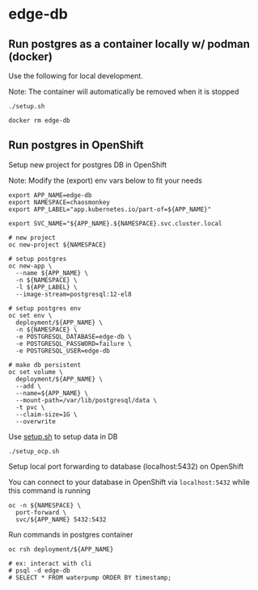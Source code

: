 # edge-db

## Run postgres as a container locally w/ podman (docker)

Use the following for local development.

Note: The container will automatically be removed when it is stopped

```
./setup.sh
```

```
docker rm edge-db
```

## Run postgres in OpenShift

Setup new project for postgres DB in OpenShift

Note: Modify the (export) env vars below to fit your needs

```
export APP_NAME=edge-db
export NAMESPACE=chaosmonkey
export APP_LABEL="app.kubernetes.io/part-of=${APP_NAME}"

export SVC_NAME="${APP_NAME}.${NAMESPACE}.svc.cluster.local

# new project
oc new-project ${NAMESPACE}
```

```
# setup postgres
oc new-app \
  --name ${APP_NAME} \
  -n ${NAMESPACE} \
  -l ${APP_LABEL} \
  --image-stream=postgresql:12-el8

# setup postgres env
oc set env \
  deployment/${APP_NAME} \
  -n ${NAMESPACE} \
  -e POSTGRESQL_DATABASE=edge-db \
  -e POSTGRESQL_PASSWORD=failure \
  -e POSTGRESQL_USER=edge-db

# make db persistent
oc set volume \
  deployment/${APP_NAME} \
  --add \
  --name=${APP_NAME} \
  --mount-path=/var/lib/postgresql/data \
  -t pvc \
  --claim-size=1G \
  --overwrite
```

Use [setup.sh](setup.sh) to setup data in DB

```
./setup_ocp.sh
```

Setup local port forwarding to database (localhost:5432) on OpenShift

You can connect to your database in OpenShift via `localhost:5432` while this command is running

```
oc -n ${NAMESPACE} \
  port-forward \
  svc/${APP_NAME} 5432:5432
```

Run commands in postgres container

```
oc rsh deployment/${APP_NAME}

# ex: interact with cli
# psql -d edge-db
# SELECT * FROM waterpump ORDER BY timestamp;
```
